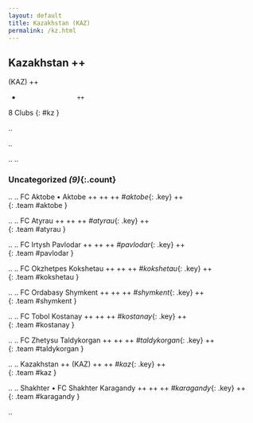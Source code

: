 ```yaml
---
layout: default
title: Kazakhstan (KAZ)
permalink: /kz.html
---
```



## Kazakhstan   ++
(KAZ)  ++
-                     ++
8 Clubs
{: #kz }


.. 




.. 




.. 
.. 


### Uncategorized _(9)_{:.count}


..
..
FC Aktobe • Aktobe  ++
 ++
 ++
_#aktobe_{: .key} ++
<br>
{: .team #aktobe }

..
..
FC Atyrau  ++
 ++
 ++
_#atyrau_{: .key} ++
<br>
{: .team #atyrau }

..
..
FC Irtysh Pavlodar  ++
 ++
 ++
_#pavlodar_{: .key} ++
<br>
{: .team #pavlodar }

..
..
FC Okzhetpes Kokshetau  ++
 ++
 ++
_#kokshetau_{: .key} ++
<br>
{: .team #kokshetau }

..
..
FC Ordabasy Shymkent  ++
 ++
 ++
_#shymkent_{: .key} ++
<br>
{: .team #shymkent }

..
..
FC Tobol Kostanay  ++
 ++
 ++
_#kostanay_{: .key} ++
<br>
{: .team #kostanay }

..
..
FC Zhetysu Taldykorgan  ++
 ++
 ++
_#taldykorgan_{: .key} ++
<br>
{: .team #taldykorgan }

..
..
Kazakhstan  ++
 (KAZ) ++
 ++
_#kaz_{: .key} ++
<br>
{: .team #kaz }

..
..
Shakhter • FC Shakhter Karagandy  ++
 ++
 ++
_#karagandy_{: .key} ++
<br>
{: .team #karagandy }




.. 
 

